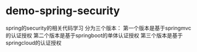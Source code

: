 # demo-spring-security
spring的security的相关代码学习
分为三个版本：
第一个版本是基于springmvc的认证授权
第二个版本是基于springboot的单体认证授权
第三个版本是基于springcloud的认证授权

